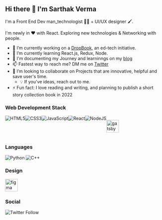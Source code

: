 ## Hi there 👋 I'm Sarthak Verma

I'm a Front End Dev man_technologist 👨‍💻 + UI/UX designer 🖌.

I'm newly in ❤️ with React. Exploring new technologies & Networking with people.

- 💪 I’m currently working on a [DropBook](https://twitter.com/DropBook_), an ed-tech initiative.
- 🌱 I’m currently learning React.js, Redux, Node.
- 📒 I'm documenting my Journey and learninngs on my [blog](https://sarthakblogs.netlify.app)
- 📫 Fastest way to reach me? DM me on [Twitter](https://twitter.com/srthkv)
- 🤝 I’m looking to collaborate on Projects that are innovative, helpful and save user's time.
    - 💡 If you've ideas, reach out to me.
- ⚡ Fun fact: I love reading and writing, and planning to publish a short story collection book in 2022

### Web Development Stack
<div style="display:flex">
<img alt="HTML5" src="https://img.shields.io/badge/html5%20-%23E34F26.svg?&style=for-the-badge&logo=html5&logoColor=white"/> 
<img alt="CSS3" src="https://img.shields.io/badge/css3%20-%231572B6.svg?&style=for-the-badge&logo=css3&logoColor=white"/> 
<img alt="JavaScript" src="https://img.shields.io/badge/javascript%20-%23323330.svg?&style=for-the-badge&logo=javascript&logoColor=%23F7DF1E"/> 
<img alt="React" src="https://img.shields.io/badge/react%20-%2320232a.svg?&style=for-the-badge&logo=react&logoColor=%2361DAFB"/> 
<img alt="NodeJS" src="https://img.shields.io/badge/node.js%20-%2343853D.svg?&style=for-the-badge&logo=node.js&logoColor=white"/>
<p><a href="https://www.gatsbyjs.com/" target="_blank"> <img src="https://www.vectorlogo.zone/logos/gatsbyjs/gatsbyjs-icon.svg" alt="gatsby" width="40" height="40" /></a> </p>
</div>

### Languages
![Python](https://img.shields.io/badge/-Python-black?style=flat-square&logo=Python)
![C++](https://img.shields.io/badge/-C/C++-00599C?style=flat-square&logo=C)

### Design
<a href="https://www.figma.com/" target="_blank"> <img
            src="https://www.vectorlogo.zone/logos/figma/figma-icon.svg" alt="figma" width="40" height="40" /> </a>

### Social
![Twitter Follow](https://img.shields.io/twitter/follow/srthkv?label=Sarthak%20Verma&style=social)        

